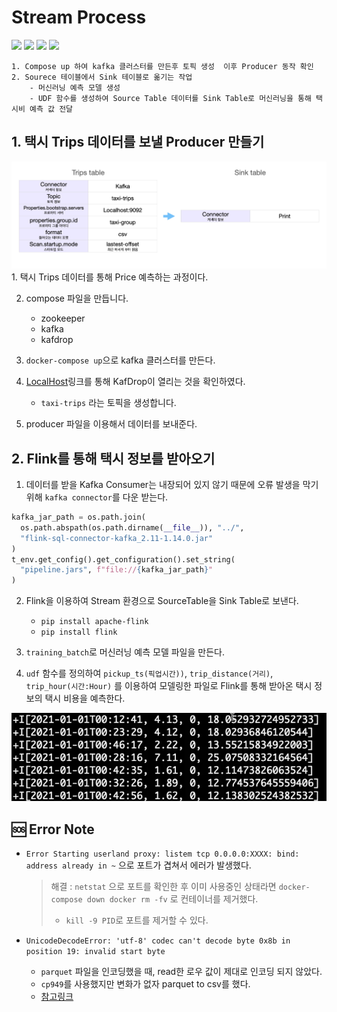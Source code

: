 # Stream Process
<img src="https://img.shields.io/badge/Python-3776AB?style=for-the-badge&logo=Python&logoColor=white"> <img src="https://img.shields.io/badge/Kafka-231F20?style=for-the-badge&logo=Apache kafka&logoColor=white"> <img src="https://img.shields.io/badge/Flink-E6526F?style=for-the-badge&logo=Apache Flink&logoColor=white"> <img src="https://img.shields.io/badge/Docker-2496ED?style=for-the-badge&logo=Docker&logoColor=white">

```
1. Compose up 하여 kafka 클러스터를 만든후 토픽 생성  이후 Producer 동작 확인
2. Sourece 테이블에서 Sink 테이블로 옮기는 작업
    - 머신러닝 예측 모델 생성
    - UDF 함수를 생성하여 Source Table 데이터를 Sink Table로 머신러닝을 통해 택시비 예측 값 전달
```



## 1. 택시 Trips 데이터를 보낼 Producer 만들기

<img src="../templates/kafka_sink.png" width="600">
1. 택시 Trips 데이터를 통해 Price 예측하는 과정이다.

2. compose 파일을 만듭니다.
    - zookeeper
    - kafka
    - kafdrop

3. `docker-compose up`으로 kafka 클러스터를 만든다.

4. [LocalHost](http://localhost:9000)링크를 통해 KafDrop이 열리는 것을 확인하였다.
    - `taxi-trips` 라는 토픽을 생성합니다.

5. producer 파일을 이용해서 데이터를 보내준다.

## 2. Flink를 통해 택시 정보를 받아오기
1. 데이터를 받을 Kafka Consumer는 내장되어 있지 않기 때문에  오류 발생을 막기 위해 `kafka connector`를 다운 받는다.

```py
kafka_jar_path = os.path.join(
  os.path.abspath(os.path.dirname(__file__)), "../",
  "flink-sql-connector-kafka_2.11-1.14.0.jar"
)
t_env.get_config().get_configuration().set_string(
  "pipeline.jars", f"file://{kafka_jar_path}"
)
```
2. Flink을 이용하여 Stream 환경으로  SourceTable을 Sink Table로 보낸다.
    - `pip install apache-flink`
    - `pip install flink`

3. `training_batch`로 머신러닝 예측 모델 파일을 만든다.

4. `udf` 함수를 정의하여  `pickup_ts(픽업시간))`, `trip_distance(거리)`, `trip_hour(시간:Hour)` 를 이용하여 모델링한 파일로 Flink를 통해 받아온 택시 정보의 택시 비용을 예측한다.

<img src="../templates/batch_training.png" width="600">


## 🆘 Error Note
- `Error Starting userland proxy: listem tcp 0.0.0.0:XXXX: bind: address already in ~` 으로 포트가 겹쳐서 에러가 발생했다.
    > 해결 :  `netstat` 으로 포트를 확인한 후 이미 사용중인 상태라면 `docker-compose down docker rm -fv` 로 컨테이너를 제거했다.
    > - `kill -9 PID`로 포트를 제거할 수 있다. 

- `UnicodeDecodeError: 'utf-8' codec can't decode byte 0x8b in position 19: invalid start byte`
    - `parquet` 파일을 인코딩했을 때, read한 로우 값이 제대로 인코딩 되지 않았다.
    - `cp949`를 사용했지만 변화가 없자 parquet to csv를 했다.
    - [참고링크](https://blog.naver.com/PostView.nhn?blogId=koys007&logNo=221850810999)
